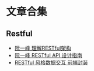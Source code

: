 # 文章合集

## Restful

* [阮一峰 理解RESTful架构](http://www.ruanyifeng.com/blog/2011/09/restful.html)
* [阮一峰 RESTful API 设计指南](http://www.ruanyifeng.com/blog/2014/05/restful_api.html)
* [RESTful 风格数据交互 前端封装](https://blog.csdn.net/Beamon__/article/details/84112708)